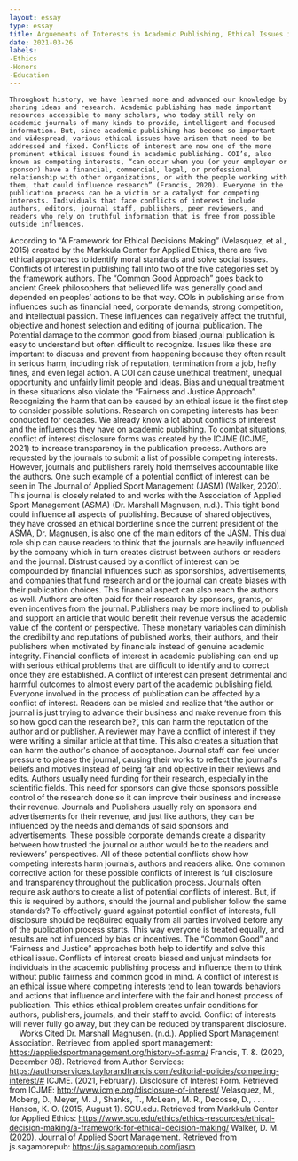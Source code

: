 ```yaml
---
layout: essay
type: essay
title: Arguements of Interests in Academic Publishing, Ethical Issues in Publication
date: 2021-03-26
labels:
-Ethics
-Honors
-Education
---
```


	Throughout history, we have learned more and advanced our knowledge by sharing ideas and research. Academic publishing has made important resources accessible to many scholars, who today still rely on academic journals of many kinds to provide, intelligent and focused information. But, since academic publishing has become so important and widespread, various ethical issues have arisen that need to be addressed and fixed. Conflicts of interest are now one of the more prominent ethical issues found in academic publishing. COI’s, also known as competing interests, “can occur when you (or your employer or sponsor) have a financial, commercial, legal, or professional relationship with other organizations, or with the people working with them, that could influence research” (Francis, 2020). Everyone in the publication process can be a victim or a catalyst for competing interests. Individuals that face conflicts of interest include authors, editors, journal staff, publishers, peer reviewers, and readers who rely on truthful information that is free from possible outside influences. 
According to “A Framework for Ethical Decisions Making” (Velasquez, et al., 2015) created by the Markkula Center for Applied Ethics, there are five ethical approaches to identify moral standards and solve social issues. Conflicts of interest in publishing fall into two of the five categories set by the framework authors. The “Common Good Approach” goes back to ancient Greek philosophers that believed life was generally good and depended on peoples’ actions to be that way. COIs in publishing arise from influences such as financial need, corporate demands, strong competition, and intellectual passion. These influences can negatively affect the truthful, objective and honest selection and editing of journal publication. The Potential damage to the common good from biased journal publication is easy to understand but often difficult to recognize. Issues like these are important to discuss and prevent from happening because they often result in serious harm, including risk of reputation, termination from a job, hefty fines, and even legal action. A COI can cause unethical treatment, unequal opportunity and unfairly limit people and ideas. Bias and unequal treatment in these situations also violate the “Fairness and Justice Approach”. 
Recognizing the harm that can be caused by an ethical issue is the first step to consider possible solutions. Research on competing interests has been conducted for decades. We already know a lot about conflicts of interest and the influences they have on academic publishing. To combat situations, conflict of interest disclosure forms was created by the ICJME (ICJME, 2021) to increase transparency in the publication process. Authors are requested by the journals to submit a list of possible competing interests. However, journals and publishers rarely hold themselves accountable like the authors. One such example of a potential conflict of interest can be seen in The Journal of Applied Sport Management (JASM) (Walker, 2020). This journal is closely related to and works with the Association of Applied Sport Management (ASMA) (Dr. Marshall Magnusen, n.d.). This tight bond could influence all aspects of publishing. Because of shared objectives, they have crossed an ethical borderline since the current president of the ASMA, Dr. Magnusen, is also one of the main editors of the JASM. This dual role ship can cause readers to think that the journals are heavily influenced by the company which in turn creates distrust between authors or readers and the journal. 
Distrust caused by a conflict of interest can be compounded by financial influences such as sponsorships, advertisements, and companies that fund research and or the journal can create biases with their publication choices. This financial aspect can also reach the authors as well. Authors are often paid for their research by sponsors, grants, or even incentives from the journal. Publishers may be more inclined to publish and support an article that would benefit their revenue versus the academic value of the content or perspective. These monetary variables can diminish the credibility and reputations of published works, their authors, and their publishers when motivated by financials instead of genuine academic integrity. Financial conflicts of interest in academic publishing can end up with serious ethical problems that are difficult to identify and to correct once they are established.
A conflict of interest can present detrimental and harmful outcomes to almost every part of the academic publishing field. Everyone involved in the process of publication can be affected by a conflict of interest. Readers can be misled and realize that ‘the author or journal is just trying to advance their business and make revenue from this so how good can the research be?’, this can harm the reputation of the author and or publisher. A reviewer may have a conflict of interest if they were writing a similar article at that time. This also creates a situation that can harm the author's chance of acceptance. Journal staff can feel under pressure to please the journal, causing their works to reflect the journal's beliefs and motives instead of being fair and objective in their reviews and edits. Authors usually need funding for their research, especially in the scientific fields. This need for sponsors can give those sponsors possible control of the research done so it can improve their business and increase their revenue. Journals and Publishers usually rely on sponsors and advertisements for their revenue, and just like authors, they can be influenced by the needs and demands of said sponsors and advertisements. These possible corporate demands create a disparity between how trusted the journal or author would be to the readers and reviewers’ perspectives. All of these potential conflicts show how competing interests harm journals, authors and readers alike.
	One common corrective action for these possible conflicts of interest is full disclosure and transparency throughout the publication process. Journals often require ask authors to create a list of potential conflicts of interest. But, if this is required by authors, should the journal and publisher follow the same standards? To effectively guard against potential conflict of interests, full disclosure should be req8uired equally from all parties involved before any of the publication process starts. This way everyone is treated equally, and results are not influenced by bias or incentives. The “Common Good” and “Fairness and Justice” approaches both help to identify and solve this ethical issue. Conflicts of interest create biased and unjust mindsets for individuals in the academic publishing process and influence them to think without public fairness and common good in mind. 
A conflict of interest is an ethical issue where competing interests tend to lean towards behaviors and actions that influence and interfere with the fair and honest process of publication. This ethics ethical problem creates unfair conditions for authors, publishers, journals, and their staff to avoid. Conflict of interests will never fully go away, but they can be reduced by transparent disclosure.
 
Works Cited
Dr. Marshall Magnusen. (n.d.). Applied Sport Management Association. Retrieved from applied sport management: https://appliedsportmanagement.org/history-of-asma/
Francis, T. &. (2020, December 08). Retrieved from Author Services: https://authorservices.taylorandfrancis.com/editorial-policies/competing-interest/#
ICJME. (2021, February). Disclosure of Interest Form. Retrieved from ICJME: http://www.icmje.org/disclosure-of-interest/
Velasquez, M., Moberg, D., Meyer, M. J., Shanks, T., McLean , M. R., Decosse, D., . . . Hanson, K. O. (2015, August 1). SCU.edu. Retrieved from Markkula Center for Applied Ethics: https://www.scu.edu/ethics/ethics-resources/ethical-decision-making/a-framework-for-ethical-decision-making/
Walker, D. M. (2020). Journal of Applied Sport Management. Retrieved from js.sagamorepub: https://js.sagamorepub.com/jasm

